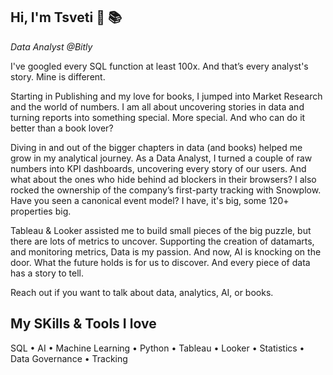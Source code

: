 ## Hi, I'm Tsveti 👋 :books:	

*Data Analyst @Bitly*

I've googled every SQL function at least 100x. And that’s every analyst's story. Mine is different. 

Starting in Publishing and my love for books, I jumped into Market Research and the world of numbers. I am all about uncovering stories in data and turning reports into something special. More special. And who can do it better than a book lover?

Diving in and out of the bigger chapters in data (and books) helped me grow in my analytical journey. As a Data Analyst, I turned a couple of raw numbers into KPI dashboards, uncovering every story of our users. And what about the ones who hide behind ad blockers in their browsers? I also rocked the ownership of the company’s first-party tracking with Snowplow. Have you seen a canonical event model? I have, it's big, some 120+ properties big.

Tableau & Looker assisted me to build small pieces of the big puzzle, but there are lots of metrics to uncover. Supporting the creation of datamarts, and monitoring metrics, Data is my passion. And now, AI is knocking on the door. What the future holds is for us to discover. And every piece of data has a story to tell. 

Reach out if you want to talk about data, analytics, AI, or books.


## My SKills & Tools I love

SQL • AI • Machine Learning • Python • Tableau • Looker • Statistics • Data Governance • Tracking    
